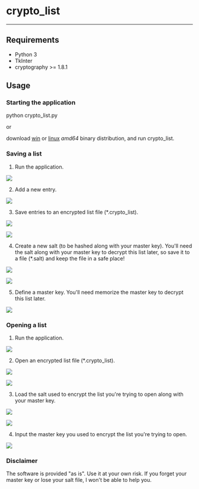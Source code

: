 # crypto_list
---

## Requirements

- Python 3
- TkInter
- cryptography >= 1.8.1

## Usage

### Starting the application

python crypto_list.py

or

download [win](http://pedroboechat.com/downloads/crypto_list_win64.zip) or [linux](http://pedroboechat.com/downloads/crypto_list_linux64.zip) _amd64_ binary distribution, and run crypto_list.

### Saving a list

1. Run the application.

![](http://pedroboechat.com/images/crypto-list-1.png)


2. Add a new entry.

![](http://pedroboechat.com/images/crypto-list-2.png)


3. Save entries to an encrypted list file (\*.crypto_list).

![](http://pedroboechat.com/images/crypto-list-3.png)

![](http://pedroboechat.com/images/crypto-list-4(2).png)


4. Create a new salt (to be hashed along with your master key). You'll need the salt along with your master key to decrypt this list later, so save it to a file (\*.salt) and keep the file in a safe place!

![](http://pedroboechat.com/images/crypto-list-5.png)

![](http://pedroboechat.com/images/crypto-list-6.png)


5. Define a master key. You'll need memorize the master key to decrypt this list later.

![](http://pedroboechat.com/images/crypto-list-7.png)


### Opening a list

1. Run the application.

![](http://pedroboechat.com/images/crypto-list-1.png)


2. Open an encrypted list file (\*.crypto_list).

![](http://pedroboechat.com/images/crypto-list-8.png)

![](http://pedroboechat.com/images/crypto-list-9.png)


3. Load the salt used to encrypt the list you're trying to open along with your master key.

![](http://pedroboechat.com/images/crypto-list-10.png)

![](http://pedroboechat.com/images/crypto-list-11.png)


4. Input the master key you used to encrypt the list you're trying to open.

![](http://pedroboechat.com/images/crypto-list-12.png)


### Disclaimer

The software is provided "as is". Use it at your own risk. If you forget your master key or lose your salt file, I won't be able to help you.
